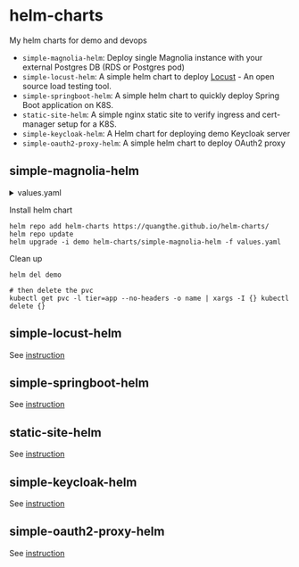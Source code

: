 # helm-charts

My helm charts for demo and devops

- `simple-magnolia-helm`: Deploy single Magnolia instance with your external Postgres DB (RDS or Postgres pod)
- `simple-locust-helm`: A simple helm chart to deploy [Locust](https://locust.io/) - An open source load testing tool.
- `simple-springboot-helm`: A simple helm chart to quickly deploy Spring Boot application on K8S.
- `static-site-helm`: A simple nginx static site to verify ingress and cert-manager setup for a K8S.
- `simple-keycloak-helm`: A Helm chart for deploying demo Keycloak server
- `simple-oauth2-proxy-helm`: A simple helm chart to deploy OAuth2 proxy

## simple-magnolia-helm

<details>
  <summary>values.yaml</summary>

  ```
  ingress:
    enabled: true
    className: "nginx"
    annotations:
      cert-manager.io/cluster-issuer: letsencrypt-prod
    hosts:
      - host: travel.demo.example.com
        paths:
          - path: /
            pathType: ImplementationSpecific
    tls:
      - secretName: travel-demo
        hosts:
          - travel.demo.example.com

  war:
    repository: pcloud/magnolia-travel-demo
    pullPolicy: IfNotPresent
    # Overrides the image tag whose default is the chart appVersion.
    tag: "latest"

  magnoliaMode: "author"

  resources:
    limits:
      cpu: 1500m
      memory: 2Gi
    requests:
      cpu: 500m
      memory: 2Gi

  db:
    host: acid-travel
    name: magnolia
    username: mgnl
    passwordFrom: "db-secret"
    passwordFromKey: password
  ```
</details>

Install helm chart

```
helm repo add helm-charts https://quangthe.github.io/helm-charts/
helm repo update
helm upgrade -i demo helm-charts/simple-magnolia-helm -f values.yaml
```

Clean up

```
helm del demo

# then delete the pvc
kubectl get pvc -l tier=app --no-headers -o name | xargs -I {} kubectl delete {}
```

## simple-locust-helm

See [instruction](https://github.com/quangthe/helm-charts/tree/main/charts/simple-locust-helm)

## simple-springboot-helm

See [instruction](https://github.com/quangthe/helm-charts/tree/main/charts/simple-springboot-helm)

## static-site-helm

See [instruction](https://github.com/quangthe/helm-charts/tree/main/charts/static-site-helm)

## simple-keycloak-helm

See [instruction](https://github.com/quangthe/helm-charts/tree/main/charts/simple-keycloak-helm)

## simple-oauth2-proxy-helm

See [instruction](https://github.com/quangthe/helm-charts/tree/main/charts/simple-oauth2-proxy-helm)

